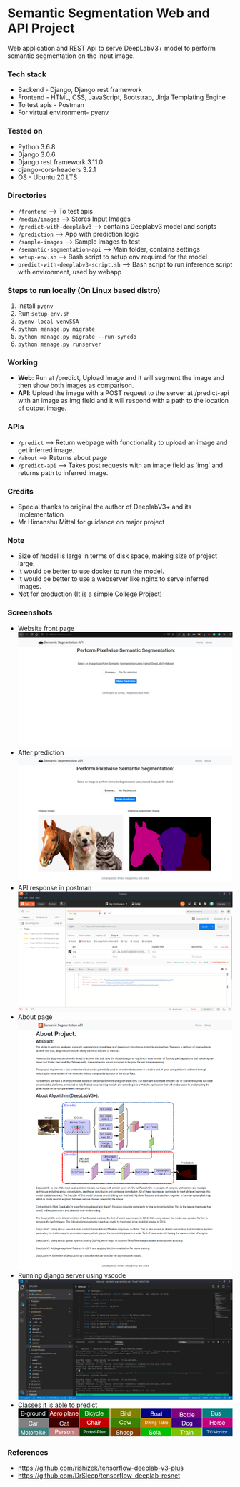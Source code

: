 # Semantic Segmentation Web and API Project
Web application and REST Api to serve DeepLabV3+ model to perform semantic segmentation on the input image.

### Tech stack
- Backend - Django, Django rest framework
- Frontend - HTML, CSS, JavaScript, Bootstrap, Jinja Templating Engine
- To test apis - Postman
- For virtual environment- pyenv

### Tested on
- Python 3.6.8
- Django 3.0.6
- Django rest framework 3.11.0
- django-cors-headers 3.2.1
- OS - Ubuntu 20 LTS 

### Directories
- `/frontend` --> To test apis 
- `/media/images` --> Stores Input Images
- `/predict-with-deeplabv3` --> contains Deeplabv3 model and scripts
- `/prediction` --> App with prediction logic
- `/sample-images` --> Sample images to test
- `/semantic-segmentation-api` --> Main folder, contains settings 
- `setup-env.sh` --> Bash script to setup env required for the model
- `predict-with-deeplabv3-script.sh` --> Bash script to run inference script with environment, used by webapp 

### Steps to run locally (On Linux based distro)
1. Install `pyenv`
2. Run `setup-env.sh`
3. `pyenv local venvSSA`
3. `python manage.py migrate`
4. `python manage.py migrate --run-syncdb`
5. `python manage.py runserver`

### Working
- **Web**: Run at /predict, Upload Image and it will segment the image and then show both images as comparison.
- **API**: Upload the image with a POST request to the server at /predict-api with an image as img field and it will respond with a path to the location of output image. 

### APIs
- `/predict` --> Return webpage with functionality to upload an image and get inferred image.
- `/about` --> Returns about page
- `/predict-api` --> Takes post requests with an image field as 'img' and returns path to inferred image.

### Credits
- Special thanks to original the author of DeeplabV3+ and its implementation
- Mr Himanshu Mittal for guidance on major project

### Note
- Size of model is large in terms of disk space, making size of project large.
- It would be better to use docker to run the model.
- It would be better to use a webserver like nginx to serve inferred images.
- Not for production (It is a simple College Project)

### Screenshots
- Website front page
![GitHub Logo](/screenshots/ss_front_page.png)
- After prediction
![GitHub Logo](/screenshots/ss-output.png)
- API response in postman
![GitHub Logo](/screenshots/Screenshot_postman.png)
- About page
![GitHub Logo](/screenshots/ss-about-page.png)
- Running django server using vscode
![GitHub Logo](/screenshots/Screenshot_code.png)
- Classes it is able to predict
![GitHub Logo](/predict-with-deeplabv3/colour_scheme.png)

### References
- https://github.com/rishizek/tensorflow-deeplab-v3-plus
- https://github.com/DrSleep/tensorflow-deeplab-resnet 
